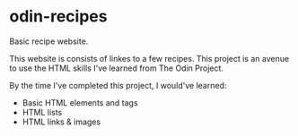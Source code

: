 # odin-recipes
Basic recipe website.

This website is consists of linkes to a few recipes.
This project is an avenue to use the HTML skills I've learned from The Odin Project.

By the time I've completed this project, I would've learned:
 - Basic HTML elements and tags
 - HTML lists
 - HTML links & images